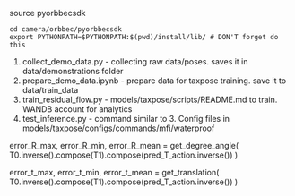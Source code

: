 source pyorbbecsdk
```
cd camera/orbbec/pyorbbecsdk
export PYTHONPATH=$PYTHONPATH:$(pwd)/install/lib/ # DON'T forget do this
```

1. collect_demo_data.py - collecting raw data/poses. saves it in data/demonstrations folder
2. prepare_demo_data.ipynb - prepare data for taxpose training. save it to data/train_data
3. train_residual_flow.py - models/taxpose/scripts/README.md to train. 
    WANDB account for analytics
4. test_inference.py - command similar to 3. Config files in models/taxpose/configs/commands/mfi/waterproof

error_R_max, error_R_min, error_R_mean = get_degree_angle(
    T0.inverse().compose(T1).compose(pred_T_action.inverse())
)

error_t_max, error_t_min, error_t_mean = get_translation(
    T0.inverse().compose(T1).compose(pred_T_action.inverse())
)